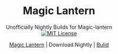 <link href="https://cdn.jsdelivr.net/gh/jasonm23/markdown-css-themes@gh-pages/swiss.css" rel="stylesheet"></link>
<div align="center">

# Magic Lantern
Unofficially Nightly Builds for Magic-lantern   
[![MIT License](https://img.shields.io/badge/license-MIT-brightgreen.svg?style=for-the-badge)](https://github.com/wanghurui/magic-lantern/blob/master/COPYING)

 [Magic Lantern](https://github.com/wanghurui/magic-lantern/blob/master/README.md) | Download Nightly | [Bulid](https://github.com/wanghurui/magic-lantern/blob/master/Build.md)
</div>
